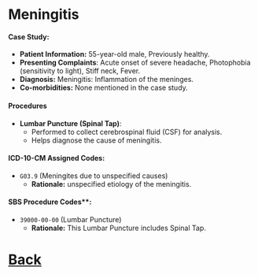 # Meningitis

#### Case Study: 
- **Patient Information:** 55-year-old male, Previously healthy.
- **Presenting Complaints**: Acute onset of severe headache, Photophobia (sensitivity to light), Stiff neck, Fever.
- **Diagnosis:** Meningitis: Inflammation of the meninges.
- **Co-morbidities:** None mentioned in the case study.

#### Procedures
- **Lumbar Puncture (Spinal Tap)**:
  - Performed to collect cerebrospinal fluid (CSF) for analysis.
  - Helps diagnose the cause of meningitis.

#### ICD-10-CM Assigned Codes:
- `G03.9` (Meningites due to unspecified causes)
	- **Rationale:** unspecified etiology of the meningitis.

#### SBS Procedure Codes**:
- `39000-00-00` (Lumbar Puncture)
	- **Rationale:** This Lumbar Puncture includes Spinal Tap. 


# [Back](index.md)
